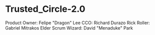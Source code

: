 # Trusted_Circle-2.0

Product Owner: Felipe "Dragon" Lee
CCO: Richard Durazo
Rick Roller: Gabriel Mitrakos
Elder Scrum Wizard: David "Menaduke" Park
